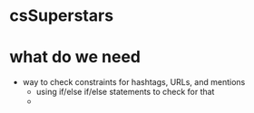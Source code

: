 # csSuperstars

# what do we need
- way to check constraints for hashtags, URLs, and mentions
    - using if/else if/else statements to check for that
    - 


